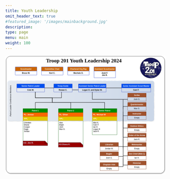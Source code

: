 ```yaml
---
title: Youth Leadership
omit_header_text: true
#featured_image: '/images/mainbackground.jpg'
description: 
type: page
menu: main
weight: 100
---
```


![Youth Leadership](/images/youth-leadership.drawio.png)
